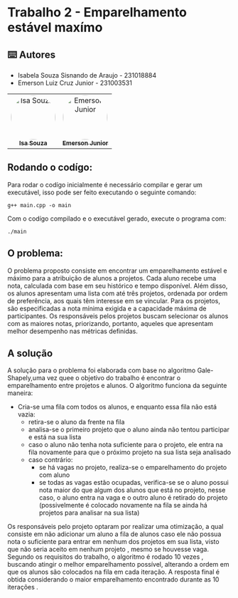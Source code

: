 # Trabalho 2 - Emparelhamento estável maxímo

<h2>⌨️ Autores</h2>
<ul>
  <li>Isabela Souza Sisnando de Araujo - 231018884</li>
  <li>Emerson Luiz Cruz Junior - 231003531</li>
</ul>
<table>
  <tr>
    <td align="center"><a href="https://github.com/isasisnando" target="_blank"><img style="border-radius: 50%;" src="https://github.com/isasisnando.png" width="100px;" alt="Isa Souza"/><br /><sub><b>Isa Souza</b></sub></a><br /></td>
    <td align="center"><a href="https://github.com/EmersonJr" target="_blank"><img style="border-radius: 50%;" src="https://github.com/EmersonJr.png" width="100px;" alt="Emerson Junior"/><br /><sub><b>Emerson Junior</b></sub></a><br /></td>
</table>

## Rodando o codígo:

Para rodar o codígo inicialmente é necessário compilar e gerar um executável, isso pode ser feito executando o seguinte comando:

```shell
g++ main.cpp -o main
```
Com o codígo compilado e o executável gerado, execute o programa com:

```shell
./main
```

## O problema:

O problema proposto consiste em encontrar um emparelhamento estável e máximo para a atribuição de alunos a projetos. Cada aluno recebe uma nota, calculada com base em seu histórico e tempo disponível. Além disso, os alunos apresentam uma lista com até três projetos, ordenada por ordem de preferência, aos quais têm interesse em se vincular. Para os projetos, são especificadas a nota mínima exigida e a capacidade máxima de participantes. Os responsáveis pelos projetos buscam selecionar os alunos com as maiores notas, priorizando, portanto, aqueles que apresentam melhor desempenho nas métricas definidas.

## A solução
A solução para o problema foi elaborada com base no algoritmo Gale-Shapely,uma vez quee o objetivo do trabalho é encontrar o emparelhamento entre 
projetos e alunos.
O algoritmo funciona da seguinte maneira:
- Cria-se uma fila com todos os alunos, e enquanto essa fila não está vazia:
	- retira-se o aluno da frente na fila
	- analisa-se o primeiro projeto que o aluno ainda não tentou participar e está na sua lista
	- caso o aluno não tenha nota suficiente para o projeto, ele entra na fila novamente para que o próximo projeto na sua lista seja analisado
	- caso contrário:
		- se há vagas no projeto, realiza-se o emparelhamento do projeto com aluno
		- se todas as vagas estão ocupadas, verifica-se se o aluno possui nota maior do que algum dos alunos que está no projeto, nesse caso, o aluno entra na vaga
e o outro aluno é retirado do projeto (possivelmente é colocado novamente na fila se ainda há projetos para analisar na sua lista)

Os responsáveis pelo projeto optaram por realizar uma otimização, a qual consiste em não adicionar um aluno a fila de alunos caso ele não possua nota o suficiente para entrar em nenhum dos projetos em sua lista, visto que não seria aceito em nenhum projeto , mesmo se houvesse vaga.
Segundo os requisitos do trabalho, o algoritmo é rodado 10 vezes , buscando atingir o melhor emparelhamento possível, alterando a ordem em que os alunos são colocados na fila em cada iteração.
A resposta final é obtida considerando o maior emparelhamento encontrado durante as 10 iterações .

